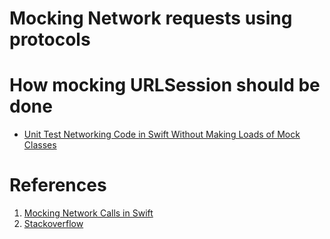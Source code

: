 # Mocking Network requests using protocols

# How mocking URLSession should be done

* [Unit Test Networking Code in Swift Without Making Loads of Mock Classes](https://blog.devgenius.io/unit-test-networking-code-in-swift-without-making-loads-of-mock-classes-74489d0b12a8)

# References

1. [Mocking Network Calls in Swift](https://stevenpcurtis.medium.com/mocking-network-calls-in-swift-ad04b59e79)
2. [Stackoverflow](https://stackoverflow.com/questions/60985240/mocking-urlsession-to-return-a-mocked-urlsessiondatatask)
